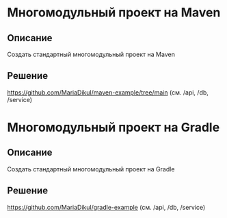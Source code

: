 # Многомодульный проект на Maven
## Описание 
Создать стандартный многомодульный проект на Maven
## Решение
https://github.com/MariaDikul/maven-example/tree/main (см. /api, /db, /service)
# Многомодульный проект на Gradle
## Описание 
Создать стандартный многомодульный проект на Gradle
## Решение
https://github.com/MariaDikul/gradle-example (см. /api, /db, /service)
